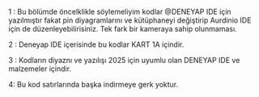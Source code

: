 1 : Bu bölümde öncelklikle söylemeliyim kodlar @DENEYAP IDE için yazılmıştır fakat pin diyagramlarını ve kütüphaneyi değiştirip Aurdinio IDE için de düzenleyebilirisiniz. Tek fark bir kameraya sahip olunmaması. 

2 : Deneyap IDE içerisinde bu kodlar KART 1A içindir.

3 : Kodların diyaznı ve yazılışı 2025 için uyumlu olan DENEYAP IDE ve malzemeler içindir. 

4: Bu kod satırlarında başka indirmeye gerk yoktur.
